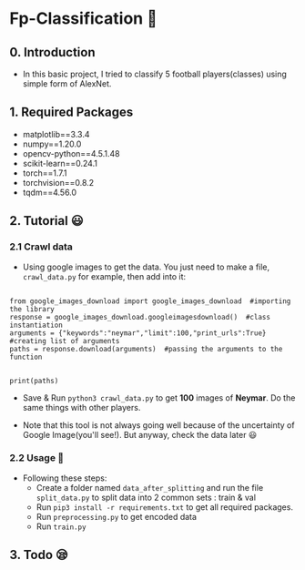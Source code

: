 # Fp-Classification :raising_hand:

## 0. Introduction

- In this basic project, I tried to classify 5 football players(classes) using simple form of AlexNet. 


## 1. Required Packages

- matplotlib==3.3.4
- numpy==1.20.0
- opencv-python==4.5.1.48
- scikit-learn==0.24.1
- torch==1.7.1
- torchvision==0.8.2
- tqdm==4.56.0


## 2. Tutorial :smiley:

### 2.1 Crawl data

- Using google images to get the data. You just need to make a file, `crawl_data.py` for example, then add into it:

```

from google_images_download import google_images_download  #importing the library 
response = google_images_download.googleimagesdownload()  #class instantiation 
arguments = {"keywords":"neymar","limit":100,"print_urls":True}  #creating list of arguments 
paths = response.download(arguments)  #passing the arguments to the function 


print(paths)

```
 
- Save & Run `python3 crawl_data.py` to get **100** images of **Neymar**. Do the same things with other players.

- Note that this tool is not always going well because of the uncertainty of Google Image(you'll see!). But anyway, check the data later :smiley:



### 2.2 Usage :raising_hand:

- Following these steps:
  - Create a folder named `data_after_splitting` and run the file `split_data.py` to split data into 2 common sets : train & val
  - Run `pip3 install -r requirements.txt` to get all required packages.
  - Run `preprocessing.py` to get encoded data
  - Run `train.py` 


## 3. Todo :sleepy:

